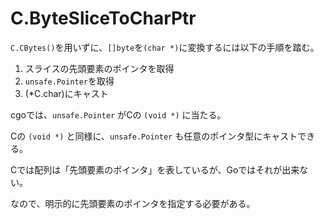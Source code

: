 # C.ByteSliceToCharPtr

```C.CBytes()```を用いずに、```[]byte```を```(char *)```に変換するには以下の手順を踏む。

1. スライスの先頭要素のポインタを取得
1. ```unsafe.Pointer```を取得
1. (*C.char)にキャスト

cgoでは、```unsafe.Pointer``` がCの ```(void *)``` に当たる。

Cの ```(void *)``` と同様に、```unsafe.Pointer``` も任意のポインタ型にキャストできる。

Cでは配列は「先頭要素のポインタ」を表しているが、Goではそれが出来ない。

なので、明示的に先頭要素のポインタを指定する必要がある。
